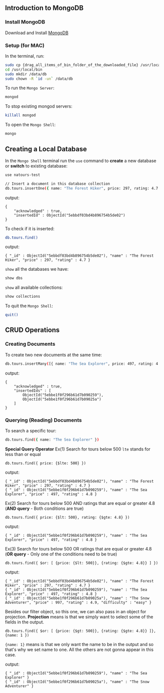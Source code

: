## Introduction to MongoDB

### Install MongoDB
Download and Install [MongoDB](https://www.mongodb.com/download-center/community)

### Setup (for MAC)
In the terminal, run:
```bash
sudo cp {drag_all_items_of_bin_folder_of_the_downloaded_file} /usr/local/bin
cd /usr/local/bin
sudo mkdir /data/db
sudo chown -R `id -un` /data/db
```

To run the ``Mongo Server``:
```bash
mongod
```
To stop existing mongod servers:
```bash
killall mongod
```
To open the ``Mongo Shell``:
```bash
mongo
```

## Creating a Local Database
In the ``Mongo Shell`` terminal run the ``use`` command to **create** a new database or **switch** to existing database:
```bash
use natours-test

// Insert a document in this database collection
db.tours.insertOne({ name: "The Forest Hiker", price: 297, rating: 4.7  })
```
output:
```
{
	"acknowledged" : true,
	"insertedId" : ObjectId("5ebbdf03bd4b896754b5de02")
}
```

To check if it is inserted:
```bash
db.tours.find()
```
output:
```
{ "_id" : ObjectId("5ebbdf03bd4b896754b5de02"), "name" : "The Forest Hiker", "price" : 297, "rating" : 4.7 }
```

``show`` all the databases we have:
```bash
show dbs
```

``show`` all available collections:
```bash
show collections
```

To quit the ``Mongo Shell``:
```bash
quit()
```

## CRUD Operations
### Creating Documents
To create two new documents at the same time:
```bash
db.tours.insertMany([{ name: "The Sea Explorer", price: 497, rating: 4.8  }, { name: "The Snow Adventurer", price: 997, rating: 4.9, difficulty: "easy"  }])
```
output:
```
{
	"acknowledged" : true,
	"insertedIds" : [
		ObjectId("5ebbe1f0f296b61d7b090259"),
		ObjectId("5ebbe1f0f296b61d7b09025a")
	]
}
```

### Querying (Reading) Documents
To search a specific tour:
```bash
db.tours.find({ name: "The Sea Explorer" })
```

**Special Query Operator**
Ex(1) Search for tours below 500
``lte`` stands for less than or equal
```
db.tours.find({ price: {$lte: 500} })
```
output:
```
{ "_id" : ObjectId("5ebbdf03bd4b896754b5de02"), "name" : "The Forest Hiker", "price" : 297, "rating" : 4.7 }
{ "_id" : ObjectId("5ebbe1f0f296b61d7b090259"), "name" : "The Sea Explorer", "price" : 497, "rating" : 4.8 }
```

Ex(2) Search for tours below 500 AND ratings that are equal or greater 4.8
(**AND query** - Both conditions are true)
```
db.tours.find({ price: {$lt: 500}, rating: {$gte: 4.8} })
```
output:
```
{ "_id" : ObjectId("5ebbe1f0f296b61d7b090259"), "name" : "The Sea Explorer", "price" : 497, "rating" : 4.8 }
```

Ex(3) Search for tours below 500 OR ratings that are equal or greater 4.8
(**OR query** - Only one of the conditions need to be true)
```
db.tours.find({ $or: [ {price: {$lt: 500}}, {rating: {$gte: 4.8}} ] })
```
output:
```
{ "_id" : ObjectId("5ebbdf03bd4b896754b5de02"), "name" : "The Forest Hiker", "price" : 297, "rating" : 4.7 }
{ "_id" : ObjectId("5ebbe1f0f296b61d7b090259"), "name" : "The Sea Explorer", "price" : 497, "rating" : 4.8 }
{ "_id" : ObjectId("5ebbe1f0f296b61d7b09025a"), "name" : "The Snow Adventurer", "price" : 997, "rating" : 4.9, "difficulty" : "easy" }
```

Besides our filter object, so this one, we can also pass in an object for projection.
**Projection** means is that we simply want to select some of the fields in the output.

```
db.tours.find({ $or: [ {price: {$gt: 500}}, {rating: {$gte: 4.8}} ]}, {name: 1 })
```
``{name: 1}`` means is that we only want the name to be in the output and so that's why we set name to one. All the others are not gonna appear in this case.

output:
```
{ "_id" : ObjectId("5ebbe1f0f296b61d7b090259"), "name" : "The Sea Explorer" }
{ "_id" : ObjectId("5ebbe1f0f296b61d7b09025a"), "name" : "The Snow Adventurer" }
```